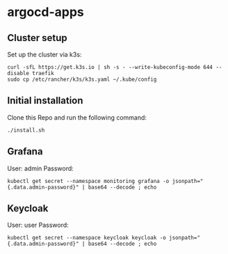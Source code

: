 # argocd-apps

## Cluster setup
Set up the cluster via k3s:
```
curl -sfL https://get.k3s.io | sh -s - --write-kubeconfig-mode 644 --disable traefik
sudo cp /etc/rancher/k3s/k3s.yaml ~/.kube/config
```

## Initial installation
Clone this Repo and run the following command:
```
./install.sh
```

## Grafana
User: admin
Password:
```
kubectl get secret --namespace monitoring grafana -o jsonpath="{.data.admin-password}" | base64 --decode ; echo
```

## Keycloak
User: user
Password:
```
kubectl get secret --namespace keycloak keycloak -o jsonpath="{.data.admin-password}" | base64 --decode ; echo
```
